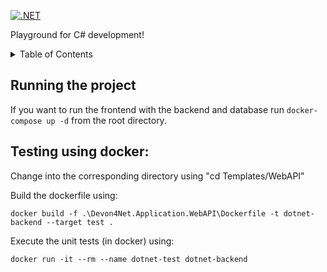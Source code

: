 [![.NET](https://github.com/BenjaminE98/DevonFwMTS/actions/workflows/dotnet.yml/badge.svg)](https://github.com/BenjaminE98/DevonFwMTS/actions/workflows/dotnet.yml)

Playground for C# development!

<details>
  <summary>Table of Contents</summary>
  <ol>
    <li><a href="#running-the-project">Running the project</a></li>
    <li><a href="#testing-using-docker">Testing using docker</a></li>
  </ol>
</details>

## Running the project
If you want to run the frontend with the backend and database run `docker-compose up -d` from the root directory.

## Testing using docker:
Change into the corresponding directory using "cd Templates/WebAPI"

Build the dockerfile using:

`docker build -f .\Devon4Net.Application.WebAPI\Dockerfile -t dotnet-backend --target test .`

Execute the unit tests (in docker) using:

`docker run -it --rm --name dotnet-test dotnet-backend`
